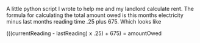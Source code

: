 A little python script I wrote to help me and my landlord calculate rent. The formula for calculating the total amount owed is this months electricity minus last months reading time .25 plus 675. Which looks like

(((currentReading - lastReading) x .25) + 675) = amountOwed